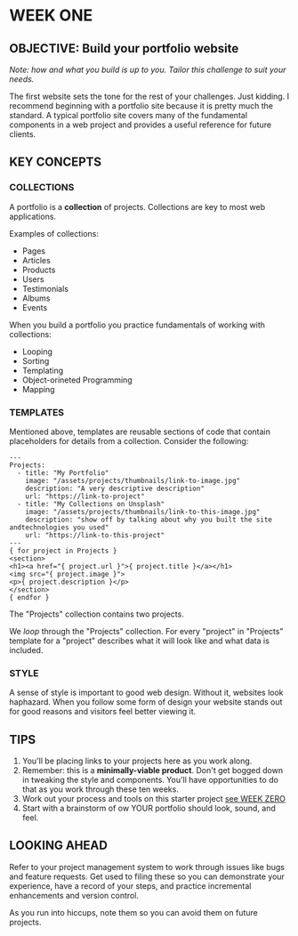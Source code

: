 # WEEK ONE

## OBJECTIVE: Build your portfolio website

_Note: how and what you build is up to you. Tailor this challenge to suit your needs._

The first website sets the tone for the rest of your challenges. Just kidding. I recommend beginning with a portfolio site because it is pretty much the standard. A typical portfolio site covers many of the fundamental components in a web project and provides a useful reference for future clients.

## KEY CONCEPTS

### COLLECTIONS

A portfolio is a __collection__ of projects. Collections are key to most web applications.

Examples of collections:

- Pages
- Articles
- Products
- Users
- Testimonials
- Albums
- Events

When you build a portfolio you practice fundamentals of working with collections:

- Looping
- Sorting
- Templating
- Object-orineted Programming
- Mapping

### TEMPLATES

Mentioned above, templates are reusable sections of code that contain placeholders for details from a collection. Consider the following:

```
---
Projects:
  - title: "My Portfolio"
    image: "/assets/projects/thumbnails/link-to-image.jpg"
    description: "A very descriptive description"
    url: "https://link-to-project"
  - title: "My Collections on Unsplash"
    image: "/assets/projects/thumbnails/link-to-this-image.jpg"
    description: "show off by talking about why you built the site andtechnologies you used"
    url: "https://link-to-this-project"
---
{ for project in Projects }
<section>
<h1><a href="{ project.url }">{ project.title }</a></h1>
<img src="{ project.image }">
<p>{ project.description }</p>
</section>
{ endfor }
```

The "Projects" collection contains two projects.

We _loop_ through the "Projects" collection. For every "project" in "Projects" template for a "project" describes what it will look like and what data is included.

### STYLE

A sense of style is important to good web design. Without it, websites look haphazard. When you follow some form of design your website stands out for good reasons and visitors feel better viewing it.

## TIPS

1. You'll be placing links to your projects here as you work along.
2. Remember: this is a __minimally-viable product__. Don't get bogged down in tweaking the style and components. You'll have opportunities to do that as you work through these ten weeks.
3. Work out your process and tools on this starter project [see WEEK ZERO](week-0.md)
4. Start with a brainstorm of ow YOUR portfolio should look, sound, and feel.

## LOOKING AHEAD

Refer to your project management system to work through issues like bugs and feature requests. Get used to filing these so you can demonstrate your experience, have a record of your steps, and practice incremental enhancements and version control.

As you run into hiccups, note them so you can avoid them on future projects.
